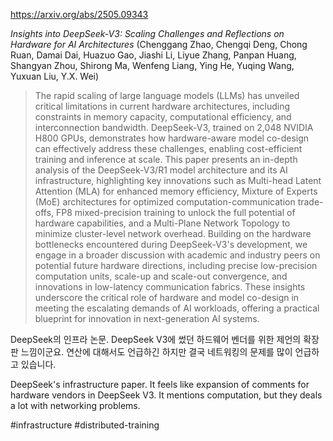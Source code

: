 https://arxiv.org/abs/2505.09343

*Insights into DeepSeek-V3: Scaling Challenges and Reflections on Hardware for AI Architectures* (Chenggang Zhao, Chengqi Deng, Chong Ruan, Damai Dai, Huazuo Gao, Jiashi Li, Liyue Zhang, Panpan Huang, Shangyan Zhou, Shirong Ma, Wenfeng Liang, Ying He, Yuqing Wang, Yuxuan Liu, Y.X. Wei)

> The rapid scaling of large language models (LLMs) has unveiled critical limitations in current hardware architectures, including constraints in memory capacity, computational efficiency, and interconnection bandwidth. DeepSeek-V3, trained on 2,048 NVIDIA H800 GPUs, demonstrates how hardware-aware model co-design can effectively address these challenges, enabling cost-efficient training and inference at scale. This paper presents an in-depth analysis of the DeepSeek-V3/R1 model architecture and its AI infrastructure, highlighting key innovations such as Multi-head Latent Attention (MLA) for enhanced memory efficiency, Mixture of Experts (MoE) architectures for optimized computation-communication trade-offs, FP8 mixed-precision training to unlock the full potential of hardware capabilities, and a Multi-Plane Network Topology to minimize cluster-level network overhead. Building on the hardware bottlenecks encountered during DeepSeek-V3's development, we engage in a broader discussion with academic and industry peers on potential future hardware directions, including precise low-precision computation units, scale-up and scale-out convergence, and innovations in low-latency communication fabrics. These insights underscore the critical role of hardware and model co-design in meeting the escalating demands of AI workloads, offering a practical blueprint for innovation in next-generation AI systems.

DeepSeek의 인프라 논문. DeepSeek V3에 썼던 하드웨어 벤더를 위한 제언의 확장판 느낌이군요. 연산에 대해서도 언급하긴 하지만 결국 네트워킹의 문제를 많이 언급하고 있습니다.

<english>
DeepSeek's infrastructure paper. It feels like expansion of comments for hardware vendors in DeepSeek V3. It mentions computation, but they deals a lot with networking problems.
</english>

#infrastructure #distributed-training 